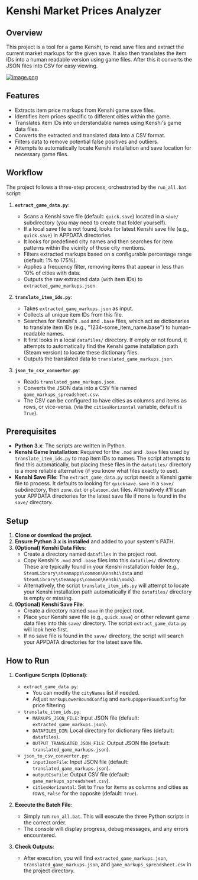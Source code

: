 # Kenshi Market Prices Analyzer

## Overview

This project is a tool for a game Kenshi, to read save files and extract the current market markups for the given save. It also then translates the item IDs into a human readable version using game files. After this it converts the JSON files into CSV for easy viewing.

[![image.png](https://i.postimg.cc/zDxqXvKB/image.png)](https://postimg.cc/SjYBgyZF)

## Features

*   Extracts item price markups from Kenshi game save files.
*   Identifies item prices specific to different cities within the game.
*   Translates item IDs into understandable names using Kenshi's game data files.
*   Converts the extracted and translated data into a CSV format.
*   Filters data to remove potential false positives and outliers.
*   Attempts to automatically locate Kenshi installation and save location for necessary game files.

## Workflow

The project follows a three-step process, orchestrated by the `run_all.bat` script:

1.  **`extract_game_data.py`**:
    *   Scans a Kenshi save file (default: `quick.save`) located in a `save/` subdirectory (you may need to create that folder yourself).
    *   If a local save file is not found, looks for latest Kenshi save file (e.g., `quick.save`) in APPDATA directories.
    *   It looks for predefined city names and then searches for item patterns within the vicinity of those city mentions.
    *   Filters extracted markups based on a configurable percentage range (default: 1% to 175%).
    *   Applies a frequency filter, removing items that appear in less than 10% of cities with data.
    *   Outputs the raw extracted data (with item IDs) to `extracted_game_markups.json`.

2.  **`translate_item_ids.py`**:
    *   Takes `extracted_game_markups.json` as input.
    *   Collects all unique item IDs from this file.
    *   Searches for Kenshi's `.mod` and `.base` files, which act as dictionaries to translate item IDs (e.g., "1234-some_item_name.base") to human-readable names.
    *   It first looks in a local `datafiles/` directory. If empty or not found, it attempts to automatically find the Kenshi game installation path (Steam version) to locate these dictionary files.
    *   Outputs the translated data to `translated_game_markups.json`.

3.  **`json_to_csv_converter.py`**:
    *   Reads `translated_game_markups.json`.
    *   Converts the JSON data into a CSV file named `game_markups_spreadsheet.csv`.
    *   The CSV can be configured to have cities as columns and items as rows, or vice-versa. (via the `citiesHorizontal` variable, default is `True`).

## Prerequisites

*   **Python 3.x**: The scripts are written in Python.
*   **Kenshi Game Installation**: Required for the `.mod` and `.base` files used by `translate_item_ids.py` to map item IDs to names. The script attempts to find this automatically, but placing these files in the `datafiles/` directory is a more reliable alternative (if you know what files exactly to use).
*   **Kenshi Save File**: The `extract_game_data.py` script needs a Kenshi game file to process. It defaults to looking for `quicksave.save` in a `save/` subdirectory, then `zone.dat` or `platoon.dat` files. Alternatively it'll scan your APPDATA directories for the latest save file if none is found in the `save/` directory.

## Setup

1.  **Clone or download the project.**
2.  **Ensure Python 3.x is installed** and added to your system's PATH.
3.  **(Optional) Kenshi Data Files**:
    *   Create a directory named `datafiles` in the project root.
    *   Copy Kenshi's `.mod` and `.base` files into this `datafiles/` directory. These are typically found in your Kenshi installation folder (e.g., `SteamLibrary\steamapps\common\Kenshi\data` and `SteamLibrary\steamapps\common\Kenshi\mods`).
    *   Alternatively, the script `translate_item_ids.py` will attempt to locate your Kenshi installation path automatically if the `datafiles/` directory is empty or missing.
4.  **(Optional) Kenshi Save File**:
    *   Create a directory named `save` in the project root.
    *   Place your Kenshi save file (e.g., `quick.save`) or other relevant game data files into this `save/` directory. The script `extract_game_data.py` will look here first.
    *   If no save file is found in the `save/` directory, the script will search your APPDATA directories for the latest save file.

## How to Run

1.  **Configure Scripts (Optional)**:
    *   `extract_game_data.py`:
        *   You can modify the `cityNames` list if needed.
        *   Adjust `markupLowerBoundConfig` and `markupUpperBoundConfig` for price filtering.
    *   `translate_item_ids.py`:
        *   `MARKUPS_JSON_FILE`: Input JSON file (default: `extracted_game_markups.json`).
        *   `DATAFILES_DIR`: Local directory for dictionary files (default: `datafiles`).
        *   `OUTPUT_TRANSLATED_JSON_FILE`: Output JSON file (default: `translated_game_markups.json`).
    *   `json_to_csv_converter.py`:
        *   `inputJsonFile`: Input JSON file (default: `translated_game_markups.json`).
        *   `outputCsvFile`: Output CSV file (default: `game_markups_spreadsheet.csv`).
        *   `citiesHorizontal`: Set to `True` for items as columns and cities as rows, `False` for the opposite (default: `True`).

2.  **Execute the Batch File**:
    *   Simply run `run_all.bat`. This will execute the three Python scripts in the correct order.
    *   The console will display progress, debug messages, and any errors encountered.

3.  **Check Outputs**:
    *   After execution, you will find `extracted_game_markups.json`, `translated_game_markups.json`, and `game_markups_spreadsheet.csv` in the project directory.
